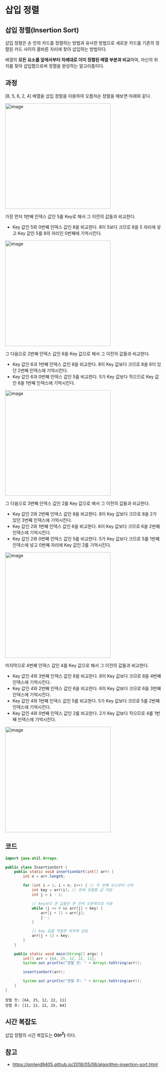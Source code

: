 # 삽입 정렬
## 삽입 정렬(Insertion Sort)
삽입 정렬은 손 안의 카드를 정렬하는 방법과 유사한 방법으로 새로운 카드를 기존의 정렬된 카드 사이의 올바른 자리에 찾아 삽입하는 방법이다.

배열의 **모든 요소를 앞에서부터 차례대로 이미 정렬된 배열 부분과 비교**하여, 자신의 위치를 찾아 삽입함으로써 정렬을 완성하는 알고리즘이다.

## 과정
[8, 5, 6, 2, 4] 배열을 삽입 정렬을 이용하여 오름차순 정렬을 해보면 아래와 같다.

<img width="340" alt="image" src="https://github.com/user-attachments/assets/b3947f1d-21d8-42a5-b3f0-04cdc01f184a" />

가장 먼저 1번째 인덱스 값인 5를 Key로 해서 그 이전의 값들과 비교한다.
- Key 값인 5와 0번째 인덱스 값인 8을 비교한다. 8이 5보다 크므로 8을 5 자리에 넣고 Key 값인 5를 8의 자리인 0번째에 기억시킨다.

<img width="340" alt="image" src="https://github.com/user-attachments/assets/49286c85-6e70-4668-a9c1-e7acbbffb68c" />

그 다음으로 2번째 인덱스 값인 6을 Key 값으로 해서 그 이전의 값들과 비교한다.
- Key 값인 6과 1번째 인덱스 값인 8을 비교한다. 8이 Key 값보다 크므로 8을 6이 있던 2번째 인덱스에 기억시킨다.
- Key 값인 6과 0번째 인덱스 값인 5를 비교한다. 5가 Key 값보다 작으므로 Key 값인 6을 1번째 인덱스에 기억시킨다.

<img width="340" alt="image" src="https://github.com/user-attachments/assets/0b24ab7e-1b03-4e0d-b427-c16024ec0848" />

그 다음으로 3번째 인덱스 값인 2를 Key 값으로 해서 그 이전의 값들과 비교한다.
- Key 값인 2와 2번째 인덱스 값인 8을 비교한다. 8이 Key 값보다 크므로 8을 2가 있던 3번째 인덱스에 기억시킨다.
- Key 값인 2와 1번째 인덱스 값인 6을 비교한다. 6이 Key 값보다 크므로 6을 2번째 인덱스에 기억시킨다.
- Key 값인 2와 0번째 인덱스 값인 5를 비교한다. 5가 Key 값보다 크므로 5를 1번째 인덱스에 넣고 0번째 자리에 Key 값인 2를 기억시킨다.

<img width="340" alt="image" src="https://github.com/user-attachments/assets/890c99c5-980c-43ad-8af4-64a39a9a705e" />

마지막으로 4번째 인덱스 값인 4를 Key 값으로 해서 그 이전의 값들과 비교한다.
- Key 값인 4와 3번째 인덱스 값인 8을 비교한다. 8이 Key 값보다 크므로 8을 4번째 인덱스에 기억시킨다.
- Key 값인 4와 2번째 인덱스 값인 6을 비교한다. 6이 Key 값보다 크므로 6을 3번째 인덱스에 기억시킨다.
- Key 값인 4와 1번째 인덱스 값인 5를 비교한다. 5가 Key 값보다 크므로 5를 2번째 인덱스에 기억시킨다.
- Key 값인 4와 0번째 인덱스 값인 2를 비교한다. 2가 Key 값보다 작으므로 4를 1번째 인덱스에 기억시킨다.

<img width="340" alt="image" src="https://github.com/user-attachments/assets/cabd2021-43f9-49d5-b1da-d81cf9a45062" />

## 코드

```java
import java.util.Arrays;

public class InsertionSort {
    public static void insertionSort(int[] arr) {
        int n = arr.length;

        for (int i = 1; i < n; i++) { // 두 번째 요소부터 시작
            int key = arr[i]; // 현재 정렬할 값 저장
            int j = i - 1;

            // key보다 큰 값들은 한 칸씩 오른쪽으로 이동
            while (j >= 0 && arr[j] > key) {
                arr[j + 1] = arr[j];
                j--;
            }

            // key 값을 적절한 위치에 삽입
            arr[j + 1] = key;
        }
    }

    public static void main(String[] args) {
        int[] arr = {64, 25, 12, 22, 11};
        System.out.println("정렬 전: " + Arrays.toString(arr));

        insertionSort(arr);

        System.out.println("정렬 후: " + Arrays.toString(arr));
    }
}
```

```
정렬 전: [64, 25, 12, 22, 11]
정렬 후: [11, 12, 22, 25, 64]
```

## 시간 복잡도
삽입 정렬의 시간 복잡도는 **O($n ^ 2$)** 이다.

## 참고
- https://gmlwjd9405.github.io/2018/05/06/algorithm-insertion-sort.html
